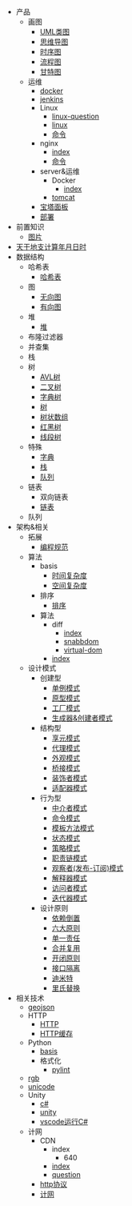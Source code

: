 * 产品
  * 画图
    * [UML类图](产品/画图/UML类图.md)
    * [思维导图](产品/画图/思维导图.md)
    * [时序图](产品/画图/时序图.md)
    * [流程图](产品/画图/流程图.md)
    * [甘特图](产品/画图/甘特图.md)
  * 运维
    * [docker](产品/运维/docker.md)
    * [jenkins](产品/运维/jenkins.md)
    * Linux
      * [linux-question](产品/运维/Linux/linux-question.md)
      * [linux](产品/运维/Linux/linux.md)
      * [命令](产品/运维/Linux/命令.md)
    * nginx
      * [index](产品/运维/nginx/index.md)
      * [命令](产品/运维/nginx/命令.md)
    * server&运维
      * Docker
        * [index](产品/运维/server&运维/Docker/index.md)
      * [tomcat](产品/运维/server&运维/tomcat.md)
    * [宝塔面板](产品/运维/宝塔面板.md)
    * [部署](产品/运维/部署.md)
* 前置知识
  * [图片](前置知识/图片.md)
* [天干地支计算年月日时](天干地支计算年月日时.md)
* 数据结构
  * 哈希表
    * [哈希表](数据结构/哈希表/哈希表.md)
  * 图
    * [无向图](数据结构/图/无向图.md)
    * [有向图](数据结构/图/有向图.md)
  * 堆
    * [堆](数据结构/堆/堆.md)
  * 布隆过滤器
  * 并查集
  * 栈
  * 树
    * [AVL树](数据结构/树/AVL树.md)
    * [二叉树](数据结构/树/二叉树.md)
    * [字典树](数据结构/树/字典树.md)
    * [树](数据结构/树/树.md)
    * [树状数组](数据结构/树/树状数组.md)
    * [红黑树](数据结构/树/红黑树.md)
    * [线段树](数据结构/树/线段树.md)
  * 特殊
    * [字典](数据结构/特殊/字典.md)
    * [栈](数据结构/特殊/栈.md)
    * [队列](数据结构/特殊/队列.md)
  * 链表
    * 双向链表
    * [链表](数据结构/链表/链表.md)
  * 队列
* 架构&相关
  * 拓展
    * [编程规范](架构&相关/拓展/编程规范.md)
  * 算法
    * basis
      * [时间复杂度](架构&相关/算法/basis/时间复杂度.md)
      * [空间复杂度](架构&相关/算法/basis/空间复杂度.md)
    * 排序
      * [排序](架构&相关/算法/排序/排序.md)
    * 算法
      * diff
        * [index](架构&相关/算法/算法/diff/index.md)
        * [snabbdom](架构&相关/算法/算法/diff/snabbdom.md)
        * [virtual-dom](架构&相关/算法/算法/diff/virtual-dom.md)
      * [index](架构&相关/算法/算法/index.md)
  * 设计模式
    * 创建型
      * [单例模式](架构&相关/设计模式/创建型/单例模式.md)
      * [原型模式](架构&相关/设计模式/创建型/原型模式.md)
      * [工厂模式](架构&相关/设计模式/创建型/工厂模式.md)
      * [生成器&创建者模式](架构&相关/设计模式/创建型/生成器&创建者模式.md)
    * 结构型
      * [享元模式](架构&相关/设计模式/结构型/享元模式.md)
      * [代理模式](架构&相关/设计模式/结构型/代理模式.md)
      * [外观模式](架构&相关/设计模式/结构型/外观模式.md)
      * [桥接模式](架构&相关/设计模式/结构型/桥接模式.md)
      * [装饰者模式](架构&相关/设计模式/结构型/装饰者模式.md)
      * [适配器模式](架构&相关/设计模式/结构型/适配器模式.md)
    * 行为型
      * [中介者模式](架构&相关/设计模式/行为型/中介者模式.md)
      * [命令模式](架构&相关/设计模式/行为型/命令模式.md)
      * [模板方法模式](架构&相关/设计模式/行为型/模板方法模式.md)
      * [状态模式](架构&相关/设计模式/行为型/状态模式.md)
      * [策略模式](架构&相关/设计模式/行为型/策略模式.md)
      * [职责链模式](架构&相关/设计模式/行为型/职责链模式.md)
      * [观察者(发布-订阅)模式](架构&相关/设计模式/行为型/观察者(发布-订阅)模式.md)
      * [解释器模式](架构&相关/设计模式/行为型/解释器模式.md)
      * [访问者模式](架构&相关/设计模式/行为型/访问者模式.md)
      * [迭代器模式](架构&相关/设计模式/行为型/迭代器模式.md)
    * 设计原则
      * [依赖倒置](架构&相关/设计模式/设计原则/依赖倒置.md)
      * [六大原则](架构&相关/设计模式/设计原则/六大原则.md)
      * [单一责任](架构&相关/设计模式/设计原则/单一责任.md)
      * [合并复用](架构&相关/设计模式/设计原则/合并复用.md)
      * [开闭原则](架构&相关/设计模式/设计原则/开闭原则.md)
      * [接口隔离](架构&相关/设计模式/设计原则/接口隔离.md)
      * [迪米特](架构&相关/设计模式/设计原则/迪米特.md)
      * [里氏替换](架构&相关/设计模式/设计原则/里氏替换.md)
* 相关技术
  * [geojson](相关技术/geojson.md)
  * HTTP
    * [HTTP](相关技术/HTTP/HTTP.md)
    * [HTTP缓存](相关技术/HTTP/HTTP缓存.md)
  * Python
    * [basis](相关技术/Python/basis.md)
    * 格式化
      * [pylint](相关技术/Python/格式化/pylint.md)
  * [rgb](相关技术/rgb.md)
  * [unicode](相关技术/unicode.md)
  * Unity
    * [c#](相关技术/Unity/c#.md)
    * [unity](相关技术/Unity/unity.md)
    * [vscode运行C#](相关技术/Unity/vscode运行C#.md)
  * 计网
    * CDN
      * index
        * 640
      * [index](相关技术/计网/CDN/index.md)
      * [question](相关技术/计网/CDN/question.md)
    * [http协议](相关技术/计网/http协议.md)
    * [计网](相关技术/计网/计网.md)
